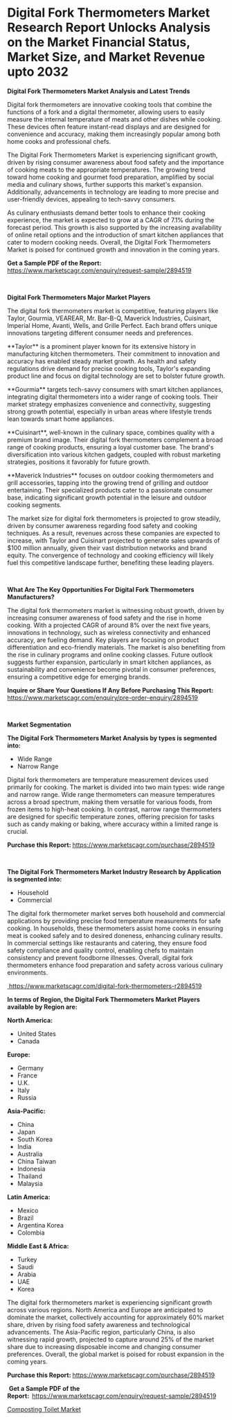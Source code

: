 <p><h1>Digital Fork Thermometers Market Research Report Unlocks Analysis on the Market Financial Status, Market Size, and Market Revenue upto 2032</h1></p><p><strong>Digital Fork Thermometers Market Analysis and Latest Trends</strong></p>
<p><p>Digital fork thermometers are innovative cooking tools that combine the functions of a fork and a digital thermometer, allowing users to easily measure the internal temperature of meats and other dishes while cooking. These devices often feature instant-read displays and are designed for convenience and accuracy, making them increasingly popular among both home cooks and professional chefs.</p><p>The Digital Fork Thermometers Market is experiencing significant growth, driven by rising consumer awareness about food safety and the importance of cooking meats to the appropriate temperatures. The growing trend toward home cooking and gourmet food preparation, amplified by social media and culinary shows, further supports this market's expansion. Additionally, advancements in technology are leading to more precise and user-friendly devices, appealing to tech-savvy consumers.</p><p>As culinary enthusiasts demand better tools to enhance their cooking experience, the market is expected to grow at a CAGR of 7.1% during the forecast period. This growth is also supported by the increasing availability of online retail options and the introduction of smart kitchen appliances that cater to modern cooking needs. Overall, the Digital Fork Thermometers Market is poised for continued growth and innovation in the coming years.</p></p>
<p><strong>Get a Sample PDF of the Report:&nbsp;</strong> <a href="https://www.marketscagr.com/enquiry/request-sample/2894519?utm_campaign=3308&utm_medium=2&utm_source=Github&utm_content=ia&utm_term=15032025&utm_id=digital-fork-thermometers">https://www.marketscagr.com/enquiry/request-sample/2894519</a></p>
<p>&nbsp;</p>
<p><strong>Digital Fork Thermometers Major Market Players</strong></p>
<p><p>The digital fork thermometers market is competitive, featuring players like Taylor, Gourmia, VEAREAR, Mr. Bar-B-Q, Maverick Industries, Cuisinart, Imperial Home, Avanti, Wells, and Grille Perfect. Each brand offers unique innovations targeting different consumer needs and preferences.</p><p>**Taylor** is a prominent player known for its extensive history in manufacturing kitchen thermometers. Their commitment to innovation and accuracy has enabled steady market growth. As health and safety regulations drive demand for precise cooking tools, Taylor's expanding product line and focus on digital technology are set to bolster future growth.</p><p>**Gourmia** targets tech-savvy consumers with smart kitchen appliances, integrating digital thermometers into a wider range of cooking tools. Their market strategy emphasizes convenience and connectivity, suggesting strong growth potential, especially in urban areas where lifestyle trends lean towards smart home appliances.</p><p>**Cuisinart**, well-known in the culinary space, combines quality with a premium brand image. Their digital fork thermometers complement a broad range of cooking products, ensuring a loyal customer base. The brand's diversification into various kitchen gadgets, coupled with robust marketing strategies, positions it favorably for future growth.</p><p>**Maverick Industries** focuses on outdoor cooking thermometers and grill accessories, tapping into the growing trend of grilling and outdoor entertaining. Their specialized products cater to a passionate consumer base, indicating significant growth potential in the leisure and outdoor cooking segments.</p><p>The market size for digital fork thermometers is projected to grow steadily, driven by consumer awareness regarding food safety and cooking techniques. As a result, revenues across these companies are expected to increase, with Taylor and Cuisinart projected to generate sales upwards of $100 million annually, given their vast distribution networks and brand equity. The convergence of technology and cooking efficiency will likely fuel this competitive landscape further, benefiting these leading players.</p></p>
<p>&nbsp;</p>
<p><strong>What Are The Key Opportunities For Digital Fork Thermometers Manufacturers?</strong></p>
<p><p>The digital fork thermometers market is witnessing robust growth, driven by increasing consumer awareness of food safety and the rise in home cooking. With a projected CAGR of around 8% over the next five years, innovations in technology, such as wireless connectivity and enhanced accuracy, are fueling demand. Key players are focusing on product differentiation and eco-friendly materials. The market is also benefiting from the rise in culinary programs and online cooking classes. Future outlook suggests further expansion, particularly in smart kitchen appliances, as sustainability and convenience become pivotal in consumer preferences, ensuring a competitive edge for emerging brands.</p></p>
<p><strong>Inquire or Share Your Questions If Any Before Purchasing This Report:</strong> <a href="https://www.marketscagr.com/enquiry/pre-order-enquiry/2894519?utm_campaign=3308&utm_medium=2&utm_source=Github&utm_content=ia&utm_term=15032025&utm_id=digital-fork-thermometers">https://www.marketscagr.com/enquiry/pre-order-enquiry/2894519</a></p>
<p>&nbsp;</p>
<p><strong>Market Segmentation</strong></p>
<p><strong>The Digital Fork Thermometers Market Analysis by types is segmented into:</strong></p>
<p><ul><li>Wide Range</li><li>Narrow Range</li></ul></p>
<p><p>Digital fork thermometers are temperature measurement devices used primarily for cooking. The market is divided into two main types: wide range and narrow range. Wide range thermometers can measure temperatures across a broad spectrum, making them versatile for various foods, from frozen items to high-heat cooking. In contrast, narrow range thermometers are designed for specific temperature zones, offering precision for tasks such as candy making or baking, where accuracy within a limited range is crucial.</p></p>
<p><strong>Purchase this Report:&nbsp;</strong><a href="https://www.marketscagr.com/purchase/2894519?utm_campaign=3308&utm_medium=2&utm_source=Github&utm_content=ia&utm_term=15032025&utm_id=digital-fork-thermometers">https://www.marketscagr.com/purchase/2894519</a></p>
<p>&nbsp;</p>
<p><strong>The Digital Fork Thermometers Market Industry Research by Application is segmented into:</strong></p>
<p><ul><li>Household</li><li>Commercial</li></ul></p>
<p><p>The digital fork thermometer market serves both household and commercial applications by providing precise food temperature measurements for safe cooking. In households, these thermometers assist home cooks in ensuring meat is cooked safely and to desired doneness, enhancing culinary results. In commercial settings like restaurants and catering, they ensure food safety compliance and quality control, enabling chefs to maintain consistency and prevent foodborne illnesses. Overall, digital fork thermometers enhance food preparation and safety across various culinary environments.</p></p>
<p><a href="https://www.marketscagr.com/digital-fork-thermometers-r2894519?utm_campaign=3308&utm_medium=2&utm_source=Github&utm_content=ia&utm_term=15032025&utm_id=digital-fork-thermometers">&nbsp;https://www.marketscagr.com/digital-fork-thermometers-r2894519</a></p>
<p><strong>In terms of Region, the Digital Fork Thermometers Market Players available by Region are:</strong></p>
<p>
    <p> <strong> North America: </strong>
        <ul>
            <li>United States</li>
            <li>Canada</li>
        </ul>
        </p> 
    <p> <strong> Europe: </strong>
        <ul>
            <li>Germany</li>
            <li>France</li>
            <li>U.K.</li>
            <li>Italy</li>
            <li>Russia</li>
        </ul>
        </p> 
    <p> <strong> Asia-Pacific: </strong>
        <ul>
            <li>China</li>
            <li>Japan</li>
            <li>South Korea</li>
            <li>India</li>
            <li>Australia</li>
            <li>China Taiwan</li>
            <li>Indonesia</li>
            <li>Thailand</li>
            <li>Malaysia</li>
        </ul>
        </p> 
    <p> <strong> Latin America: </strong>
        <ul>
            <li>Mexico</li>
            <li>Brazil</li>
            <li>Argentina Korea</li>
            <li>Colombia</li>
        </ul>
        </p> 
    <p> <strong> Middle East & Africa: </strong>
        <ul>
            <li>Turkey</li>
            <li>Saudi</li>
            <li>Arabia</li>
            <li>UAE</li>
            <li>Korea</li>
        </ul>
    </p>
    </p>
<p><p>The digital fork thermometers market is experiencing significant growth across various regions. North America and Europe are anticipated to dominate the market, collectively accounting for approximately 60% market share, driven by rising food safety awareness and technological advancements. The Asia-Pacific region, particularly China, is also witnessing rapid growth, projected to capture around 25% of the market share due to increasing disposable income and changing consumer preferences. Overall, the global market is poised for robust expansion in the coming years.</p></p>
<p><strong>Purchase this Report: </strong><a href="https://www.marketscagr.com/purchase/2894519?utm_campaign=3308&utm_medium=2&utm_source=Github&utm_content=ia&utm_term=15032025&utm_id=digital-fork-thermometers">https://www.marketscagr.com/purchase/2894519</a></p>
<p>&nbsp;<strong>Get a Sample PDF of the Report:&nbsp;&nbsp;</strong><a href="https://www.marketscagr.com/enquiry/request-sample/2894519?utm_campaign=3308&utm_medium=2&utm_source=Github&utm_content=ia&utm_term=15032025&utm_id=digital-fork-thermometers">https://www.marketscagr.com/enquiry/request-sample/2894519</a></p>
<p><strong></strong></p>
<p><p><a href="https://github.com/wynonachirei9/Market-Research-Report-List-1/blob/main/composting-toilet-market.md?utm_campaign=3308&utm_medium=2&utm_source=Github&utm_content=ia&utm_term=15032025&utm_id=digital-fork-thermometers">Composting Toilet Market</a></p></p>